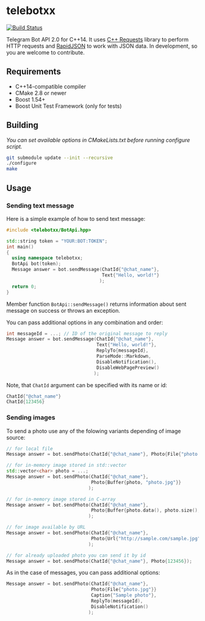 # telebotxx
[![Build Status](https://travis-ci.org/UltraCoderRU/telebotxx.svg?branch=master)](https://travis-ci.org/UltraCoderRU/telebotxx)

Telegram Bot API 2.0 for C++14. It uses [C++ Requests](https://github.com/whoshuu/cpr) library to perform HTTP requests and [RapidJSON](https://github.com/miloyip/rapidjson) to work with JSON data.
In development, so you are welcome to contribute.

## Requirements
* C++14-compatible compiler
* CMake 2.8 or newer
* Boost 1.54+
* Boost Unit Test Framework (only for tests)

## Building
*You can set available options in CMakeLists.txt before running configure script.*
```bash
git submodule update --init --recursive
./configure
make
```
## Usage

### Sending text message
Here is a simple example of how to send text message:
```cpp
#include <telebotxx/BotApi.hpp>

std::string token = "YOUR:BOT:TOKEN";
int main()
{
  using namespace telebotxx;
  BotApi bot(token);
  Message answer = bot.sendMessage(ChatId{"@chat_name"},
                                   Text{"Hello, world!"}
                                  );
  return 0;
}
```
Member function ```BotApi::sendMessage()``` returns information about sent message on success or throws an exception.

You can pass additional options in any combination and order:
```cpp
int messageId = ...; // ID of the original message to reply
Message answer = bot.sendMessage(ChatId{"@chat_name"},
                                 Text{"Hello, world!"},
                                 ReplyTo{messageId},
                                 ParseMode::Markdown,
                                 DisableNotification(),
                                 DisableWebPagePreview()
                                );
```
Note, that ```ChatId``` argument can be specified with its name or id:
```cpp
ChatId{"@chat_name"}
ChatId{123456}
```

### Sending images
To send a photo use any of the folowing variants depending of image source:
```cpp
// for local file
Message answer = bot.sendPhoto(ChatId{"@chat_name"}, Photo{File{"photo.jpg"}});

// for in-memory image stored in std::vector
std::vector<char> photo = ...;
Message answer = bot.sendPhoto(ChatId{"@chat_name"},
                               Photo{Buffer{photo, "photo.jpg"}}
                              );

// for in-memory image stored in C-array
Message answer = bot.sendPhoto(ChatId{"@chat_name"},
                               Photo{Buffer{photo.data(), photo.size(), "photo.jpg"}}
                              );

// for image available by URL
Message answer = bot.sendPhoto(ChatId{"@chat_name"},
                               Photo{Url{"http://sample.com/sample.jpg"}}
                              );

// for already uploaded photo you can send it by id
Message answer = bot.sendPhoto(ChatId{"@chat_name"}, Photo{123456});
```
As in the case of messages, you can pass additional options:
```cpp
Message answer = bot.sendPhoto(ChatId{"@chat_name"},
                               Photo{File{"photo.jpg"}}
                               Caption{"Sample photo"},
                               ReplyTo(messageId),
                               DisableNotification()
                              );
```
